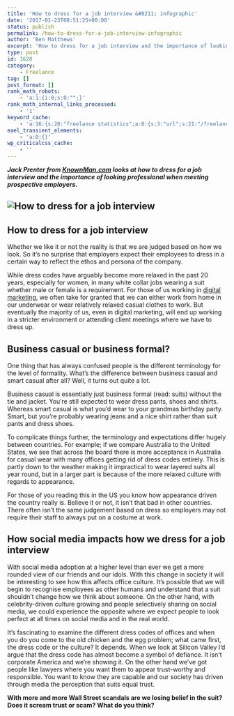 ```yaml
---
title: 'How to dress for a job interview &#8211; infographic'
date: '2017-01-23T08:51:25+00:00'
status: publish
permalink: /how-to-dress-for-a-job-interview-infographic
author: 'Ben Matthews'
excerpt: 'How to dress for a job interview and the importance of looking professional when meeting prospective employers.'
type: post
id: 1628
category:
    - Freelance
tag: []
post_format: []
rank_math_robots:
    - 'a:1:{i:0;s:0:"";}'
rank_math_internal_links_processed:
    - '1'
keyword_cache:
    - 'a:16:{s:20:"freelance statistics";a:8:{s:3:"url";s:21:"/freelance-statistics";s:5:"times";s:0:"";s:7:"between";s:0:"";s:6:"before";s:0:"";s:5:"after";s:0:"";s:4:"case";N;s:8:"nofollow";N;s:9:"newwindow";N;}s:19:"freelance portfolio";a:8:{s:3:"url";s:30:"/courses/freelance-portfolios/";s:5:"times";s:0:"";s:7:"between";s:0:"";s:6:"before";s:0:"";s:5:"after";s:0:"";s:4:"case";N;s:8:"nofollow";N;s:9:"newwindow";N;}s:19:"accounting software";a:8:{s:3:"url";s:33:"/best-online-accounting-software/";s:5:"times";s:0:"";s:7:"between";s:0:"";s:6:"before";s:0:"";s:5:"after";s:0:"";s:4:"case";N;s:8:"nofollow";N;s:9:"newwindow";N;}s:19:"freelance community";a:8:{s:3:"url";s:20:"/freelance-community";s:5:"times";s:0:"";s:7:"between";s:0:"";s:6:"before";s:0:"";s:5:"after";s:0:"";s:4:"case";N;s:8:"nofollow";N;s:9:"newwindow";N;}s:19:"freelance questions";a:8:{s:3:"url";s:20:"/freelance-community";s:5:"times";s:0:"";s:7:"between";s:0:"";s:6:"before";s:0:"";s:5:"after";s:0:"";s:4:"case";N;s:8:"nofollow";N;s:9:"newwindow";N;}s:18:"freelance expenses";a:8:{s:3:"url";s:19:"/freelance-expenses";s:5:"times";s:0:"";s:7:"between";s:0:"";s:6:"before";s:0:"";s:5:"after";s:0:"";s:4:"case";N;s:8:"nofollow";N;s:9:"newwindow";N;}s:18:"freelance training";a:8:{s:3:"url";s:8:"/courses";s:5:"times";s:0:"";s:7:"between";s:0:"";s:6:"before";s:0:"";s:5:"after";s:0:"";s:4:"case";N;s:8:"nofollow";N;s:9:"newwindow";N;}s:15:"freelance tools";a:8:{s:3:"url";s:21:"/best-freelance-tools";s:5:"times";s:0:"";s:7:"between";s:0:"";s:6:"before";s:0:"";s:5:"after";s:0:"";s:4:"case";N;s:8:"nofollow";N;s:9:"newwindow";N;}s:15:"freelance rates";a:8:{s:3:"url";s:16:"/freelance-rates";s:5:"times";s:0:"";s:7:"between";s:0:"";s:6:"before";s:0:"";s:5:"after";s:0:"";s:4:"case";N;s:8:"nofollow";N;s:9:"newwindow";N;}s:14:"freelance work";a:8:{s:3:"url";s:15:"/freelance-work";s:5:"times";s:0:"";s:7:"between";s:0:"";s:6:"before";s:0:"";s:5:"after";s:0:"";s:4:"case";N;s:8:"nofollow";N;s:9:"newwindow";N;}s:14:"freelance jobs";a:8:{s:3:"url";s:15:"/freelance-jobs";s:5:"times";s:0:"";s:7:"between";s:0:"";s:6:"before";s:0:"";s:5:"after";s:0:"";s:4:"case";N;s:8:"nofollow";N;s:9:"newwindow";N;}s:13:"balance sheet";a:8:{s:3:"url";s:46:"https://freetrain.co/balance-sheet-definition/";s:5:"times";s:0:"";s:7:"between";s:0:"";s:6:"before";s:0:"";s:5:"after";s:0:"";s:4:"case";N;s:8:"nofollow";N;s:9:"newwindow";N;}s:7:"courses";a:8:{s:3:"url";s:8:"/courses";s:5:"times";s:0:"";s:7:"between";s:0:"";s:6:"before";s:0:"";s:5:"after";s:0:"";s:4:"case";N;s:8:"nofollow";N;s:9:"newwindow";N;}s:5:"rates";a:8:{s:3:"url";s:16:"/freelance-rates";s:5:"times";s:0:"";s:7:"between";s:0:"";s:6:"before";s:0:"";s:5:"after";s:0:"";s:4:"case";N;s:8:"nofollow";N;s:9:"newwindow";N;}s:4:"ir35";a:8:{s:3:"url";s:5:"/ir35";s:5:"times";s:0:"";s:7:"between";s:0:"";s:6:"before";s:0:"";s:5:"after";s:0:"";s:4:"case";N;s:8:"nofollow";N;s:9:"newwindow";N;}s:13:"keywords_time";i:1565623799;}'
eael_transient_elements:
    - 'a:0:{}'
wp_criticalcss_cache:
    - ''
---
```

***Jack Prenter from [KnownMan.com](http://www.knownman.com/) looks at how to dress for a job interview and the importance of looking professional when meeting prospective employers.***

![How to dress for a job interview](../uploads/2017/01/How-to-dresss-for-a-job-interview.jpg)
---------------------------------------------------------------------------------------------

**How to dress for a job interview**
------------------------------------

Whether we like it or not the reality is that we are judged based on how we look. So it’s no surprise that employers expect their employees to dress in a certain way to reflect the ethos and persona of the company.

While dress codes have arguably become more relaxed in the past 20 years, especially for women, in many white collar jobs wearing a suit whether male or female is a requirement. For those of us working in [digital marketing](https://benrmatthews.com/freelance-digital-marketing-consultant-hire-london/), we often take for granted that we can either work from home in our underwear or wear relatively relaxed casual clothes to work. But eventually the majority of us, even in digital marketing, will end up working in a stricter environment or attending client meetings where we have to dress up.

**Business casual or business formal?**
---------------------------------------

One thing that has always confused people is the different terminology for the level of formality. What’s the difference between business casual and smart casual after all? Well, it turns out quite a lot.

Business casual is essentially just business formal (read: suits) without the tie and jacket. You’re still expected to wear dress pants, shoes and shirts. Whereas smart casual is what you’d wear to your grandmas birthday party. Smart, but you’re probably wearing jeans and a nice shirt rather than suit pants and dress shoes.

To complicate things further, the terminology and expectations differ hugely between countries. For example; if we compare Australia to the United States, we see that across the board there is more acceptance in Australia for casual wear with many offices getting rid of dress codes entirely. This is partly down to the weather making it impractical to wear layered suits all year round, but in a larger part is because of the more relaxed culture with regards to appearance.

For those of you reading this in the US you know how appearance driven the country really is. Believe it or not, it isn’t that bad in other countries. There often isn’t the same judgement based on dress so employers may not require their staff to always put on a costume at work.

**How social media impacts how we dress for a job interview**
-------------------------------------------------------------

With social media adoption at a higher level than ever we get a more rounded view of our friends and our idols. With this change in society it will be interesting to see how this affects office culture. It’s possible that we will begin to recognise employees as other humans and understand that a suit shouldn’t change how we think about someone. On the other hand, with celebrity-driven culture growing and people selectively sharing on social media, we could experience the opposite where we expect people to look perfect at all times on social media and in the real world.

It’s fascinating to examine the different dress codes of offices and when you do you come to the old chicken and the egg problem; what came first, the dress code or the culture? It depends. When we look at Silicon Valley I’d argue that the dress code has almost become a symbol of defiance. It isn’t corporate America and we’re showing it. On the other hand we’ve got people like lawyers where you want them to appear trust-worthy and responsible. You want to know they are capable and our society has driven through media the perception that suits equal trust.

**With more and more Wall Street scandals are we losing belief in the suit? Does it scream trust or scam? What do you think?**